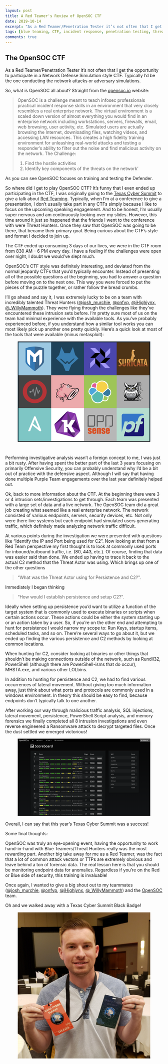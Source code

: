 ```yaml
---
layout: post
title: A Red Teamer's Review of OpenSOC CTF
date: 2019-10-14
excerpt: "As a Red Teamer/Penetration Tester it’s not often that I get the opportunity to participate in a Network Defense Simulation style CTF. Typically I’d be the one conducting the network attacks or adversary simulations."
tags: [blue teaming, CTF, incident response, penetration testing, threat hunting, red teaming]
comments: true
---
```


## The OpenSOC CTF

As a Red Teamer/Penetration Tester it’s not often that I get the opportunity to participate in a Network Defense Simulation style CTF. Typically I’d be the one conducting the network attacks or adversary simulations.

So, what is OpenSOC all about? 
Straight from the [opensoc.io](https://opensoc.io/index.html) website:

> OpenSOC is a challenge meant to teach infosec professionals practical incident response skills in an environment that very closely resembles a real enterprise network. The virtual environment is a scaled down version of almost everything you would find in an enterprise network including workstations, servers, firewalls, email, web browsing, user activity, etc. Simulated users are actually browsing the Internet, downloading files, watching videos, and accessing LAN resources. This creates a high fidelity training environment for unleashing real-world attacks and testing a responder’s ability to filter out the noise and find malicious activity on the network.
The Challenge: 
> 1.	Find the hostile activities 
> 2.	Identify key components of the threats on the network’

As you can see OpenSOC focuses on training and testing the Defender.

So where did I get to play OpenSOC CTF? It’s funny that I even ended up participating in the CTF, I was originally going to the [Texas Cyber Summit](https://www.texascybersummit.org/) to give a talk about [Red Teaming](https://github.com/ValcanK/Presentations/blob/master/Red-Team-Tactics-For-Pentesters_SamuelKimmons.pdf). Typically, when I’m at a conference to give a presentation, I don’t usually take part in any CTFs simply because I like to focus on the upcoming speaking engagement. And to be honest, I’m usually super nervous and am continuously looking over my slides. However, this time around it just so happened that the friends I went to the conference with were Threat Hunters. Once they saw that OpenSOC was going to be there, that became their primary goal. Being curious about the CTF’s style and format I decided to join up.

The CTF ended up consuming 3 days of our lives, we were in the CTF room from 830 AM – 6 PM every day. I have a feeling if the challenges were open over night, I doubt we would’ve slept much. 

OpenSOC’s CTF style was definitely interesting, and deviated from the normal jeopardy CTFs that you’d typically encounter. Instead of presenting all of the possible questions at the beginning, you had to answer a question before moving on to the next one. This way you were forced to put the pieces of the puzzle together, or rather follow the bread crumbs.

I’ll go ahead and say it, I was extremely lucky to be on a team with incredibly talented Threat Hunters ([@josh_murchie](https://twitter.com/josh_murchie), [@onfvp](https://twitter.com/onfvp), [@iHighjynx](https://twitter.com/iHighjynx), [@_WillyMammoth](https://twitter.com/_WillyMammoth)). They were flying through the challenges like they’ve encountered these intrusion sets before. I’m pretty sure most of us on the team had minimal experience with the available tools. As you’ve probably experienced before, if you understand how a similar tool works you can most likely pick up another one pretty quickly.
Here’s a quick look at most of the tools that were available (minus metasploit):
<figure>
    <a href="/assets/img/opensoctools.png"><img src="/assets/img/opensoctools.png"></a>
</figure>

#
Performing investigative analysis wasn’t a foreign concept to me, I was just a bit rusty. After having spent the better part of the last 3 years focusing on primarily Offensive Security, you can probably understand why I’d be a bit out of practice with the defensive aspect. Although I will say that having done multiple Purple Team engagements over the last year definitely helped out.

Ok, back to more information about the CTF. At the beginning there were 3 or 4 intrusion sets/investigations to get through. Each team was presented with a large set of data and a live network. The OpenSOC team did a great job creating what seemed like a real enterprise network. The network consisted of various endpoints, servers, security devices, etc. Not only were there live systems but each endpoint had simulated users generating traffic, which definitely made analyzing network traffic difficult. 

At various points during the investigation we were presented with questions like “Identify the IP and Port being used for C2”. Now looking at that from a Red Team perspective my first thought is to look at commonly used ports for inbound/outbound traffic, i.e. (80, 443, etc.). Of course, finding that data was easier said than done. We ended up having to trace it back to the actual C2 method that the Threat Actor was using. Which brings up one of the other questions 
> “What was the Threat Actor using for Persistence and C2?”. 

Immediately I began thinking 

> “How would I establish persistence and setup C2?”. 

Ideally when setting up persistence you’d want to utilize a function of the target system that is commonly used to execute binaries or scripts when certain actions occur. These actions could be either the system starting up or an action taken by a user. So, if you’re on the other end and attempting to hunt for persistence I would narrow my scope to: Run Keys, startup items, scheduled tasks, and so on. There’re several ways to go about it, but we ended up finding the various persistence and C2 methods by looking at common locations.

When hunting for C2, consider looking at binaries or other things that shouldn’t be making connections outside of the network, such as Rundll32, PowerShell (although there are PowerShell-isms that do occur), MHSTA.exe, and various other LOLbins. 

In addition to hunting for persistence and C2, we had to find various occurrences of lateral movement. Without giving too much information away, just think about what ports and protocols are commonly used in a windows environment. In theory this should be easy to find, because endpoints don’t typically talk to one another. 

After working our way through malicious traffic analysis, SQL injections, lateral movement, persistence, PowerShell Script analysis, and memory forensics we finally completed all 8 intrusion investigations and even reverse engineered a Ransomware attack to decrypt targeted files. Once the dust settled we emerged victorious!
<figure>
    <a href="/assets/img/all.png"><img src="/assets/img/all.png"></a>
</figure>
Overall, I can say that this year’s Texas Cyber Summit was a success!

Some final thoughts: 

OpenSOC was truly an eye-opening event, having the opportunity to work hand-in-hand with Blue Teamers/Threat Hunters really was the most rewarding part. Another big take away for me as a Red Teamer, was the fact that a lot of common attack vectors or TTPs are extremely obvious and leave behind a ton of forensic data. The real lesson here is that you should be monitoring endpoint data for anomalies. Regardless if you’re on the Red or Blue side of security, this training is invaluable!

Once again, I wanted to give a big shout out to my teammates ([@josh_murchie](https://twitter.com/josh_murchie), [@onfvp](https://twitter.com/onfvp), [@iHighjynx](https://twitter.com/iHighjynx), [@_WillyMammoth](https://twitter.com/_WillyMammoth)) and the [OpenSOC](https://twitter.com/Recon_InfoSec) team.


Oh and we walked away with a Texas Cyber Summit Black Badge!
<figure>
    <a href="/assets/img/20191013_140357.jpg"><img src="/assets/img/20191013_140357.jpg"></a>
</figure>
